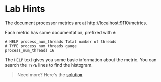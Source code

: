 # Lab Hints

The document processor metrics are at http://localhost:9110/metrics.

Each metric has some documentation, prefixed with `#`:

```
# HELP process_num_threads Total number of threads
# TYPE process_num_threads gauge
process_num_threads 16
```

The `HELP` text gives you some basic information about the metric. You can search the `TYPE` lines to find the histogram.

> Need more? Here's the [solution](solution.md).